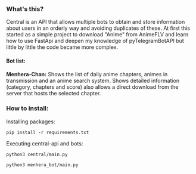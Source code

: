 ### What's this?
Central is an API that allows multiple bots to obtain and store information about users in an orderly way and avoiding duplicates of these. At first this started as a simple project to download "Anime" from AnimeFLV and learn how to use FastApi and deepen my knowledge of pyTelegramBotAPI but little by little the code became more complex.

#### Bot list:
**Menhera-Chan:** Shows the list of daily anime chapters, animes in transmission and an anime search system. Shows detailed information (category, chapters and score) also allows a direct download from the server that hosts the selected chapter.

### How to install:

Installing packages:

    pip install -r requirements.txt

Executing central-api and bots:

    python3 central/main.py

    python3 menhera_bot/main.py
